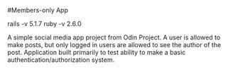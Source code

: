 #Members-only App

rails -v 5.1.7
ruby -v 2.6.0

A simple social media app project from Odin Project.
A user is allowed to make posts, but only logged in users
are allowed to see the author of the post.  Application built
primarily to test ability to make a basic authentication/authorization
system.
